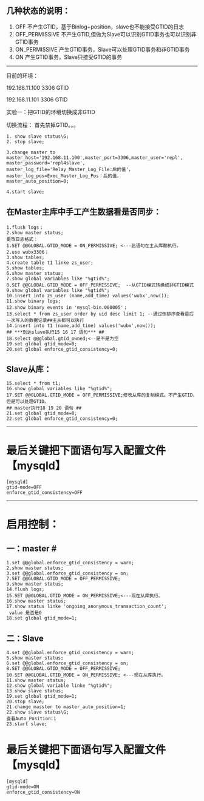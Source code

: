 ## 几种状态的说明：

1. OFF			   不产生GTID，基于Binlog+position，slave也不能接受GTID的日志
2. OFF_PERMISSIVE  不产生GTID,但做为Slave可以识别GTID事务也可以识别非GTID事务
3. ON_PERMISSIVE   产生GTID事务，Slave可以处理GTID事务和非GTID事务
4. ON		       产生GTID事务，Slave只接受GTID的事务

----------
目前的环境：

192.168.11.100 3306 GTID

192.168.11.101 3306 GTID

实验一：把GTID的环境切换成非GTID

切换流程：
首先禁掉GTID。。。

    1. show slave status\G;
    2. stop slave;

    3.change master to master_host='192.168.11.100',master_port=3306,master_user='repl',
	master_password='repl4slave',
	master_log_file='Relay_Master_Log_File:后的值'，master_log_pos=Exec_Master_Log_Pos：后的值，
	master_auto_position=0;
	
	4.start slave;

## 在Master主库中手工产生数据看是否同步： ##

    1.flush logs；
    2.show master status;
    更改日志格式：
    1.SET @@GLOBAL.GTID_MODE = ON_PERMISSIVE; <---此语句在主从库都执行。
    2.use wubx3306；
    3.show tables;
    4.create table t1 linke zs_user;
    5.show tables;
    6.show master status;
    7.show global variables like "%gtid%";
    8.SET @@GLOBAL.GTID_MODE = OFF_PERMISSIVE;  --从GTID模式转换成非GTID模式
    9.show global variables like "%gtid%";
    10.insert into zs_user (name,add_time) values('wubx',now());
    11.show binary logs;
    12.show binary events in 'mysql-bin.000005'；
    13.select * from zs_user order by uid desc limit 1; --通过倒排序查看最后一次写入的数据记录##主从都可以执行
    14.insert into t1 (name,add_time) values('wubx',now());
	## ***到达slave执行15 16 17 语句*** ##
    18.select @@global.gtid_owned;<--是不是为空
    19.set global gtid_mode=0; 
    20.set global enforce_gtid_consistency=0;


## Slave从库： ##

    15.select * from t1;
    16.show global variables like "%gtid%";
    17.SET @@GLOBAL.GTID_MODE = OFF_PERMISSIVE;修改从库的复制模式。不产生GTID，但是可以处理GTID。
	## master执行18 19 20 语句 ##
    21.set global gtid_mode=0; 
    22.set global enforce_gtid_consistency=0;

----------
# 最后关键把下面语句写入配置文件【mysqld】 #
    [mysqld]
    gtid-mode=OFF
    enforce_gtid_consistency=OFF

----------

# 启用控制：
## 一：master # ##
    1.set @@global.enforce_gtid_consistency = warn;
    2.show master status;
    3.set @@global.enforce_gtid_consistency = on;
    7.SET @@GLOBAL.GTID_MODE = OFF_PERMISSIVE;
    9.show master status;
    14.flush logs;
    15.SET @@GLOBAL.GTID_MODE = ON_PERMISSIVE;<---现在从库执行。
    16.show master status;
    17.show status linke 'ongoing_anonymous_transaction_count';
     value 是否是0
    18.set global gtid_mode=1;

 
## 二：Slave ##
    4.set @@global.enforce_gtid_consistency = warn;
    5.show master status;
    6.set @@global.enforce_gtid_consistency = on;
    8.SET @@GLOBAL.GTID_MODE = OFF_PERMISSIVE;
    10.SET @@GLOBAL.GTID_MODE = ON_PERMISSIVE; <---现在从库执行。
    11.show master status;
    12.show global variable linke "%gtid%";
    13.show slave status;
    19.set global gtid_mode=1;
    20.stop slave;
    21.change masster to master_auto_position=1;
    22.show slave status\G;
    查看Auto_Position:1
    23.start slave;

# 最后关键把下面语句写入配置文件【mysqld】 #
    [mysqld]
    gtid-mode=ON
    enforce_gtid_consistency=ON
